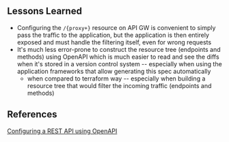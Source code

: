 ## Lessons Learned

- Configuring the `/{proxy+}` resource on API GW is convenient to simply pass the traffic to the application, but the application is then entirely exposed and must handle the filtering itself, even for wrong requests 
- It's much less error-prone to construct the resource tree (endpoints and methods) using OpenAPI which is much easier to read and see the diffs when it's stored in a version control system -- especially when using the application frameworks that allow generating this spec automatically
  - when compared to terraform way -- especially when building a resource tree that would filter the incoming traffic (endpoints and methods) 

## References

[Configuring a REST API using OpenAPI](https://docs.aws.amazon.com/apigateway/latest/developerguide/api-gateway-import-api.html)
